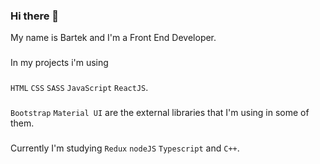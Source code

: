 ### Hi there 👋

My name is Bartek and I'm a Front End Developer.
###
In my projects i'm using 
###
`HTML` `CSS` `SASS` `JavaScript` `ReactJS`.
###
`Bootstrap` `Material UI`
are the external libraries that I'm using in some of them.
###
Currently I'm studying `Redux` `nodeJS` `Typescript` and `C++`.


<!--
**bartekwawrzkowicz/bartekwawrzkowicz** is a ✨ _special_ ✨ repository because its `README.md` (this file) appears on your GitHub profile.

Here are some ideas to get you started:

- 🔭 I’m currently working on ...
- 🌱 I’m currently learning ...
- 👯 I’m looking to collaborate on ...
- 🤔 I’m looking for help with ...
- 💬 Ask me about ...
- 📫 How to reach me: ...
- 😄 Pronouns: ...
- ⚡ Fun fact: ...
-->
